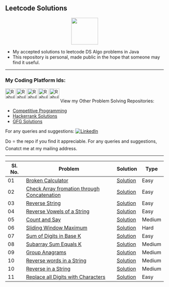 
## Leetcode Solutions 

<p align="center">
    <a href="https://leetcode.com/imkashyap/">
        <img height=85 src="https://miro.medium.com/max/2720/1*gBkMCGTAdSk4tu17SCa7RQ.png">
    </a>
</p>

- My accepted solutions to leetcode DS Algo problems in Java
- This repository is personal, made public in the hope that someone may find it useful.
***
### My Coding Platform Ids:
<p>
<a href="https://www.codechef.com/users/imkashyap/" title='Codechef'>
    <img align="left" alt="Rahul Kashyap's Codechef" width="32px" src="https://avatars1.githubusercontent.com/u/11960354?s=460&v=4" />
</a>
<a href="hhttps://codeforces.com/profile/imkashyap" title='Codeforcs'>
    <img align="left" alt="Rahul Kashyap's Codeforces" width="32px" src="https://play-lh.googleusercontent.com/zaldniLc2XTBhNlCDR4hcD5bcRYHZ56_lO0yA2Qu-cADShy1_HDWrICSvv0EPTX79WY" />
</a>
<a href="https://leetcode.com/imkashyap/" title='Leetcode'>
    <img align="left" alt="Rahul Kashyap's Leetcode" width="32px" src="https://upload.wikimedia.org/wikipedia/commons/8/8e/LeetCode_Logo_1.png" />
</a>
<a href="https://www.hackerrank.com/imkashyap" title='Hackerrank'>
    <img align="left" alt="Rahul Kashyap's hackerrank" width="32px" src="https://upload.wikimedia.org/wikipedia/commons/6/65/HackerRank_logo.png" />
</a>
<a href="https://auth.geeksforgeeks.org/user/imkashyap/practice/" title='GFG'>
    <img align="left" alt="Rahul Kashyap's GFG" width="32px" src="https://store-images.s-microsoft.com/image/apps.55193.13510798887411929.8353f5f6-1e50-45c3-9d66-162b6c2bebd7.c01e4858-d5a3-4c02-8516-7825870e33c1" />
</a></br>
</p>

  View my Other Problem Solving Repositories: 
  - [Competitive Programming](https://github.com/imKashyap/Competitive-Programming)
  - [Hackerrank Solutions](https://github.com/imKashyap/Hackerrank-Solutions)
  - [GFG Solutions](https://github.com/imKashyap/gfg-solutions)

 For any queries and suggestions: 
[![LinkedIn](https://img.shields.io/badge/LinkedIn-RahulKashyap-blue.svg)](https://www.linkedin.com/in/rahul-kashyap-230577195/)

Do :star: the repo if you find it appreciable. For any queries and suggestions, Conatct me at my mailing address.

***

|Sl. No.|Problem|Solution|Type|
|--|-- |--|--|
|01| [Broken Calculator](https://leetcode.com/problems/broken-calculator/) | [Solution](./Broken%20Calculator/Solution.java)|Easy|
|02 | [Check Array fromation through Concatenation](https://leetcode.com/problems/check-array-formation-through-concatenation/) |[Solution](./Check%20Array%20Formation%20Through%20Concatenation/Solution.java)| Easy|
| 03 | [Reverse String](https://leetcode.com/problems/reverse-string/)|[Solution](./Reverse%20String/Solution.java)|Easy|
| 04 | [Reverse Vowels of a String](https://leetcode.com/problems/reverse-vowels-of-a-string/)|[Solution](./Reverse%20Vowels%20of%20a%20String/Solution.java)| Easy|
| 05 | [Count and Say](https://leetcode.com/problems/count-and-say/)|[Solution](./Count%20and%20Say/Solution.java)| Medium|
| 06 | [Sliding Window Maximum](https://leetcode.com/problems/sliding-window-maximum/)|[Solution](./Sliding%20Window%20Maximum/Solution.java)| Hard|
| 07 | [Sum of Digits in Base K](https://leetcode.com/problems/sum-of-digits-in-base-k/)|[Solution](./Sum%20of%20Digits%20in%20Base%20K/Solution.java)| Easy|
| 08 | [Subarray Sum Equals K](https://leetcode.com/problems/subarray-sum-equals-k/)|[Solution](./Subarray%20Sum%20Equals%20K/Solution.java)| Medium|
| 09 | [Group Anagrams](https://leetcode.com/problems/group-anagrams/)|[Solution](./Group%20Anagrams/Solution.java)| Medium|
| 10 | [Reverse words in a String](https://leetcode.com/problems/reverse-words-in-a-string/)|[Solution](./Reverse%20words%20in%20a%20String/Solution.java)| Medium|
| 10 | [Reverse in a String](https://leetcode.com/problems/reverse-words-in-a-string/)|[Solution](./Reverse%20words%20in%20a%20String/Solution.java)| Medium|
| 11 | [Replace all Digits with Characters](https://leetcode.com/problems/replace-all-digits-with-characters/)|[Solution](./Replace%20All%20Digits%20with%20Characters/Solution.java)| Easy|
